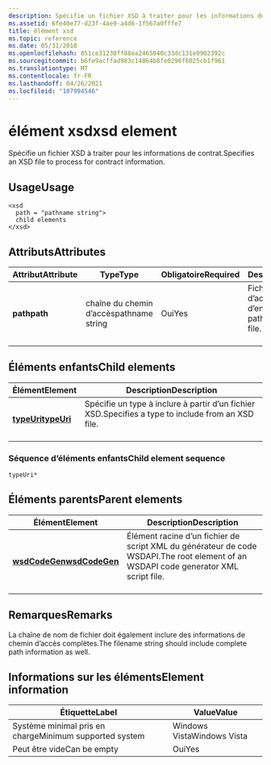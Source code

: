 ```yaml
---
description: Spécifie un fichier XSD à traiter pour les informations de contrat.
ms.assetid: 6fe40e77-d23f-4ae9-a4d6-1f567a0fffe7
title: élément xsd
ms.topic: reference
ms.date: 05/31/2018
ms.openlocfilehash: 851ce31230ff88ea2465040c33dc131e0902392c
ms.sourcegitcommit: b6fe9acffad983c14864b8fe0296f6025cb1f961
ms.translationtype: MT
ms.contentlocale: fr-FR
ms.lasthandoff: 04/26/2021
ms.locfileid: "107994546"
---
```

# <a name="xsd-element"></a><span data-ttu-id="c65df-103">élément xsd</span><span class="sxs-lookup"><span data-stu-id="c65df-103">xsd element</span></span>

<span data-ttu-id="c65df-104">Spécifie un fichier XSD à traiter pour les informations de contrat.</span><span class="sxs-lookup"><span data-stu-id="c65df-104">Specifies an XSD file to process for contract information.</span></span>

## <a name="usage"></a><span data-ttu-id="c65df-105">Usage</span><span class="sxs-lookup"><span data-stu-id="c65df-105">Usage</span></span>

``` syntax
<xsd
  path = "pathname string">
  child elements
</xsd>
```

## <a name="attributes"></a><span data-ttu-id="c65df-106">Attributs</span><span class="sxs-lookup"><span data-stu-id="c65df-106">Attributes</span></span>



| <span data-ttu-id="c65df-107">Attribut</span><span class="sxs-lookup"><span data-stu-id="c65df-107">Attribute</span></span>           | <span data-ttu-id="c65df-108">Type</span><span class="sxs-lookup"><span data-stu-id="c65df-108">Type</span></span>                       | <span data-ttu-id="c65df-109">Obligatoire</span><span class="sxs-lookup"><span data-stu-id="c65df-109">Required</span></span>       | <span data-ttu-id="c65df-110">Description</span><span class="sxs-lookup"><span data-stu-id="c65df-110">Description</span></span>                                                 |
|---------------------|----------------------------|----------------|-------------------------------------------------------------|
| <span data-ttu-id="c65df-111">**path**</span><span class="sxs-lookup"><span data-stu-id="c65df-111">**path**</span></span><br/> | <span data-ttu-id="c65df-112">chaîne du chemin d’accès</span><span class="sxs-lookup"><span data-stu-id="c65df-112">pathname string</span></span><br/> | <span data-ttu-id="c65df-113">Oui</span><span class="sxs-lookup"><span data-stu-id="c65df-113">Yes</span></span><br/> | <span data-ttu-id="c65df-114">Fichier et chemin d’accès du fichier d’entrée XSD.</span><span class="sxs-lookup"><span data-stu-id="c65df-114">File and path of the XSD input file.</span></span><br/> <br/> |



## <a name="child-elements"></a><span data-ttu-id="c65df-115">Éléments enfants</span><span class="sxs-lookup"><span data-stu-id="c65df-115">Child elements</span></span>



| <span data-ttu-id="c65df-116">Élément</span><span class="sxs-lookup"><span data-stu-id="c65df-116">Element</span></span>                               | <span data-ttu-id="c65df-117">Description</span><span class="sxs-lookup"><span data-stu-id="c65df-117">Description</span></span>                                                          |
|---------------------------------------|----------------------------------------------------------------------|
| [<span data-ttu-id="c65df-118">**typeUri**</span><span class="sxs-lookup"><span data-stu-id="c65df-118">**typeUri**</span></span>](typeuri.md)<br/> | <span data-ttu-id="c65df-119">Spécifie un type à inclure à partir d’un fichier XSD.</span><span class="sxs-lookup"><span data-stu-id="c65df-119">Specifies a type to include from an XSD file.</span></span><br/> <br/> |



### <a name="child-element-sequence"></a><span data-ttu-id="c65df-120">Séquence d’éléments enfants</span><span class="sxs-lookup"><span data-stu-id="c65df-120">Child element sequence</span></span>

``` syntax
typeUri*
```

## <a name="parent-elements"></a><span data-ttu-id="c65df-121">Éléments parents</span><span class="sxs-lookup"><span data-stu-id="c65df-121">Parent elements</span></span>



| <span data-ttu-id="c65df-122">Élément</span><span class="sxs-lookup"><span data-stu-id="c65df-122">Element</span></span>                                     | <span data-ttu-id="c65df-123">Description</span><span class="sxs-lookup"><span data-stu-id="c65df-123">Description</span></span>                                                                          |
|---------------------------------------------|--------------------------------------------------------------------------------------|
| [<span data-ttu-id="c65df-124">**wsdCodeGen**</span><span class="sxs-lookup"><span data-stu-id="c65df-124">**wsdCodeGen**</span></span>](wsdcodegen.md)<br/> | <span data-ttu-id="c65df-125">Élément racine d’un fichier de script XML du générateur de code WSDAPI.</span><span class="sxs-lookup"><span data-stu-id="c65df-125">The root element of an WSDAPI code generator XML script file.</span></span><br/> <br/> |



## <a name="remarks"></a><span data-ttu-id="c65df-126">Remarques</span><span class="sxs-lookup"><span data-stu-id="c65df-126">Remarks</span></span>

<span data-ttu-id="c65df-127">La chaîne de nom de fichier doit également inclure des informations de chemin d’accès complètes.</span><span class="sxs-lookup"><span data-stu-id="c65df-127">The filename string should include complete path information as well.</span></span>

## <a name="element-information"></a><span data-ttu-id="c65df-128">Informations sur les éléments</span><span class="sxs-lookup"><span data-stu-id="c65df-128">Element information</span></span>



| <span data-ttu-id="c65df-129">Étiquette</span><span class="sxs-lookup"><span data-stu-id="c65df-129">Label</span></span> | <span data-ttu-id="c65df-130">Value</span><span class="sxs-lookup"><span data-stu-id="c65df-130">Value</span></span> |
|-------------------------------------|---------------|
| <span data-ttu-id="c65df-131">Système minimal pris en charge</span><span class="sxs-lookup"><span data-stu-id="c65df-131">Minimum supported system</span></span><br/> | <span data-ttu-id="c65df-132">Windows Vista</span><span class="sxs-lookup"><span data-stu-id="c65df-132">Windows Vista</span></span> |
| <span data-ttu-id="c65df-133">Peut être vide</span><span class="sxs-lookup"><span data-stu-id="c65df-133">Can be empty</span></span>                        | <span data-ttu-id="c65df-134">Oui</span><span class="sxs-lookup"><span data-stu-id="c65df-134">Yes</span></span>           |



 

 




